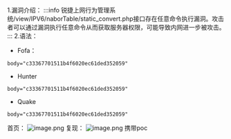 1.漏洞介绍：
:::info
   锐捷上网行为管理系统/view/IPV6/naborTable/static_convert.php接口存在任意命令执行漏洞。攻击者可以通过漏洞执行任意命令从而获取服务器权限，可能导致内网进一步被攻击。
:::
2.语法：

- Fofa：
```
body="c33367701511b4f6020ec61ded352059"
```

- Hunter
```
body="c33367701511b4f6020ec61ded352059"
```

- Quake
```
body="c33367701511b4f6020ec61ded352059"
```
首页：
![image.png](https://cdn.nlark.com/yuque/0/2024/png/40540518/1719492580968-c6728884-8c78-49f6-b44e-046701244a6d.png#averageHue=%23fefefe&clientId=u8585b10d-d6a6-4&from=paste&height=526&id=u4a281608&originHeight=657&originWidth=1405&originalType=binary&ratio=1.25&rotation=0&showTitle=false&size=75935&status=done&style=none&taskId=ubce25ebe-4059-4c99-8ada-9dec0ccd480&title=&width=1124)
复现：
![image.png](https://cdn.nlark.com/yuque/0/2024/png/40540518/1719492557983-49bccf89-8f7c-4b25-bdf7-bcb0b36c5244.png#averageHue=%23f9f8f8&clientId=u8585b10d-d6a6-4&from=paste&height=418&id=u5efac41c&originHeight=522&originWidth=1232&originalType=binary&ratio=1.25&rotation=0&showTitle=false&size=86304&status=done&style=none&taskId=ua97ee79a-5a89-44c5-b348-4508486fac6&title=&width=985.6)
携带poc
